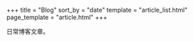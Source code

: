 +++
title = "Blog"
sort_by = "date"
template = "article_list.html"
page_template = "article.html"
+++

日常博客文章。
